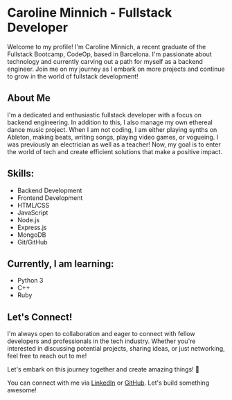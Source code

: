 
# Caroline Minnich - Fullstack Developer

Welcome to my profile! I'm Caroline Minnich, a recent graduate of the Fullstack Bootcamp, CodeOp, based in Barcelona. I'm passionate about technology and currently carving out a path for myself as a backend engineer. Join me on my journey as I embark on more projects and continue to grow in the world of fullstack development!

## About Me

I'm a dedicated and enthusiastic fullstack developer with a focus on backend engineering. In addition to this, I also manage my own ethereal dance music project. When I am not coding, I am either playing synths on Ableton, making beats, writing songs, playing video games, or vogueing. I was previously an electrician as well as a teacher! Now, my goal is to enter the world of tech and create efficient solutions that make a positive impact.

## Skills:

- Backend Development
- Frontend Development
- HTML/CSS
- JavaScript
- Node.js
- Express.js
- MongoDB
- Git/GitHub

## Currently, I am learning:

- Python 3
- C++
- Ruby 

## Let's Connect!

I'm always open to collaboration and eager to connect with fellow developers and professionals in the tech industry. Whether you're interested in discussing potential projects, sharing ideas, or just networking, feel free to reach out to me!

Let's embark on this journey together and create amazing things! 🚀

You can connect with me via [LinkedIn](https://www.linkedin.com/in/carolineminnich/) or [GitHub](https://github.com/carolineminnich). Let's build something awesome!

<!---
cminnich93/cminnich93 is a ✨ special ✨ repository because its `README.md` (this file) appears on your GitHub profile.
You can click the Preview link to take a look at your changes.
--->
